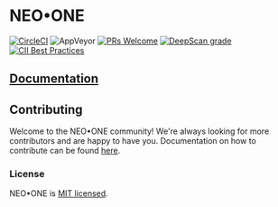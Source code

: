 # NEO•ONE 
[![CircleCI](https://circleci.com/gh/neo-one-suite/neo-one.svg?style=shield)](https://circleci.com/gh/neo-one-suite/neo-one) ![AppVeyor](https://ci.appveyor.com/api/projects/status/a2k7nqrxp33bxu95/branch/master?svg=true) [![PRs Welcome](https://img.shields.io/badge/PRs-welcome-brightgreen.svg)](https://neo-one.io/docs/en/contributing.html) [![DeepScan grade](https://deepscan.io/api/projects/1846/branches/8291/badge/grade.svg)](https://deepscan.io/dashboard#view=project&pid=1846&bid=8291) [![CII Best Practices](https://bestpractices.coreinfrastructure.org/projects/1639/badge)](https://bestpractices.coreinfrastructure.org/projects/1639)

## [Documentation](https://neo-one.io)

## Contributing

Welcome to the NEO•ONE community! We're always looking for more contributors and are happy to have you. Documentation on how to contribute can be found [here](https://neo-one.io/docs/en/contributing.html).

### License

NEO•ONE is [MIT licensed](./LICENSE).
